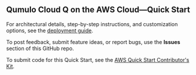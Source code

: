 
## Qumulo Cloud Q on the AWS Cloud—Quick Start

For architectural details, step-by-step instructions, and customization options, see the [deployment guide](https://fwd.aws/EXedJ?).

To post feedback, submit feature ideas, or report bugs, use the **Issues** section of this GitHub repo. 

To submit code for this Quick Start, see the [AWS Quick Start Contributor's Kit](https://aws-quickstart.github.io/).